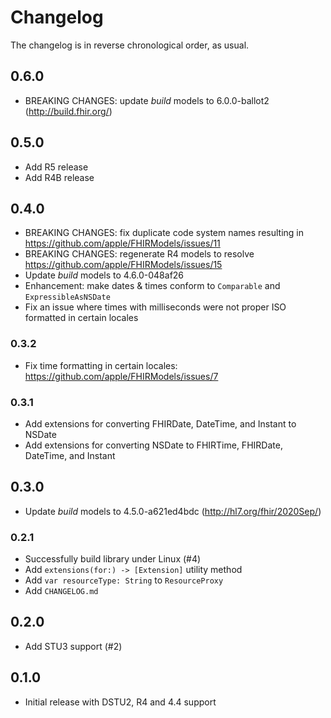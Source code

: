 Changelog
=========

The changelog is in reverse chronological order, as usual.

## 0.6.0

- BREAKING CHANGES: update _build_ models to 6.0.0-ballot2 (http://build.fhir.org/)

## 0.5.0

- Add R5 release
- Add R4B release

## 0.4.0

- BREAKING CHANGES: fix duplicate code system names resulting in https://github.com/apple/FHIRModels/issues/11
- BREAKING CHANGES: regenerate R4 models to resolve https://github.com/apple/FHIRModels/issues/15
- Update _build_ models to 4.6.0-048af26
- Enhancement: make dates & times conform to `Comparable` and `ExpressibleAsNSDate`
- Fix an issue where times with milliseconds were not proper ISO formatted in certain locales

### 0.3.2

- Fix time formatting in certain locales: https://github.com/apple/FHIRModels/issues/7

### 0.3.1

- Add extensions for converting FHIRDate, DateTime, and Instant to NSDate
- Add extensions for converting NSDate to FHIRTime, FHIRDate, DateTime, and Instant

## 0.3.0

- Update _build_ models to 4.5.0-a621ed4bdc (http://hl7.org/fhir/2020Sep/)

### 0.2.1

- Successfully build library under Linux (#4)
- Add `extensions(for:) -> [Extension]` utility method
- Add `var resourceType: String` to `ResourceProxy`
- Add `CHANGELOG.md`

## 0.2.0

- Add STU3 support (#2)

## 0.1.0

- Initial release with DSTU2, R4 and 4.4 support
